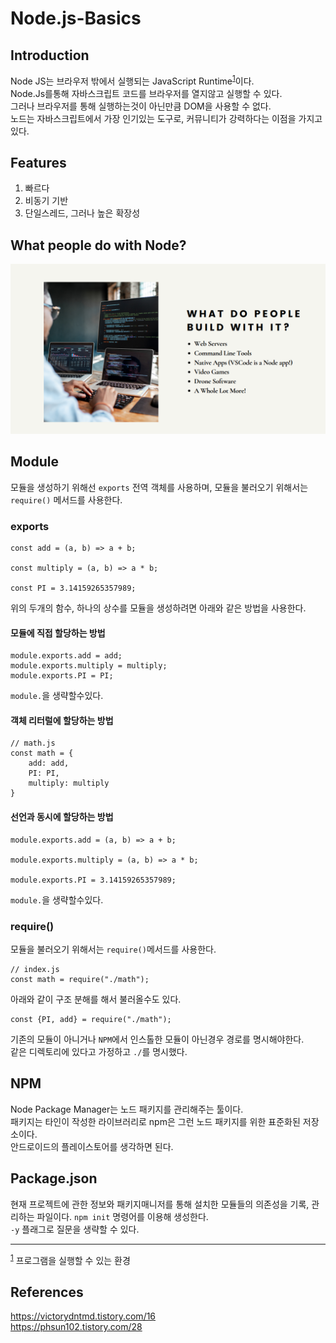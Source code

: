 # Node.js-Basics
## Introduction
Node JS는 브라우저 밖에서 실행되는 JavaScript Runtime<sup id ="note_1">[1](#footnote_1)</sup>이다.  
Node.Js를통해 자바스크립트 코드를 브라우저를 열지않고 실행할 수 있다.  
그러나 브라우저를 통해 실행하는것이 아닌만큼 DOM을 사용할 수 없다.  
노드는 자바스크립트에서 가장 인기있는 도구로, 커뮤니티가 강력하다는 이점을 가지고있다.  

## Features
<ol>
    <li>빠르다</li>
    <li>비동기 기반</li>
    <li>단일스레드, 그러나 높은 확장성</li>

</ol>

## What people do with Node?
![what_people_do_with_nodejs](../Assets/what_people_do_with_nodejs.png)

## Module
모듈을 생성하기 위해선 `exports` 전역 객체를 사용하며, 모듈을 불러오기 위해서는 `require()` 메서드를 사용한다.   

### exports
```
const add = (a, b) => a + b;

const multiply = (a, b) => a * b;

const PI = 3.14159265357989;
```
위의 두개의 함수, 하나의 상수를 모듈을 생성하려면 아래와 같은 방법을 사용한다.
#### 모듈에 직접 할당하는 방법
```
module.exports.add = add;
module.exports.multiply = multiply;
module.exports.PI = PI;
```
`module.`을 생략할수있다.

#### 객체 리터럴에 할당하는 방법
```
// math.js
const math = {
    add: add,
    PI: PI,
    multiply: multiply
}
``` 

#### 선언과 동시에 할당하는 방법

```
module.exports.add = (a, b) => a + b;

module.exports.multiply = (a, b) => a * b;

module.exports.PI = 3.14159265357989;
```
`module.`을 생략할수있다.

### require()
모듈을 불러오기 위해서는 `require()`메서드를 사용한다.  
```
// index.js
const math = require("./math");
```
아래와 같이 구조 분해를 해서 불러올수도 있다.  
```
const {PI, add} = require("./math");
```
기존의 모듈이 아니거나 `NPM`에서 인스톨한 모듈이 아닌경우 경로를 명시해야한다.  
같은 디렉토리에 있다고 가정하고 `./`를 명시했다.  

## NPM
Node Package Manager는 노드 패키지를 관리해주는 툴이다.  
패키지는 타인이 작성한 라이브러리로 npm은 그런 노드 패키지를 위한 표준화된 저장소이다.  
안드로이드의 플레이스토어를 생각하면 된다.

## Package.json
현재 프로젝트에 관한 정보와 패키지매니저를 통해 설치한 모듈들의 의존성을 기록, 관리하는 파일이다.
`npm init` 명령어를 이용해 생성한다.  
`-y` 플래그로 질문을 생략할 수 있다.
***
<sup><a id="footnote_1">[1](#note_1)</a></sup> 프로그램을 실행할 수 있는 환경
## References
https://victorydntmd.tistory.com/16  
https://phsun102.tistory.com/28  

